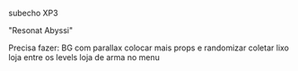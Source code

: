subecho XP3

"Resonat Abyssi"

Precisa fazer:
	BG com parallax
	colocar mais props e randomizar
	coletar lixo 
	loja entre os levels
	loja de arma no menu
